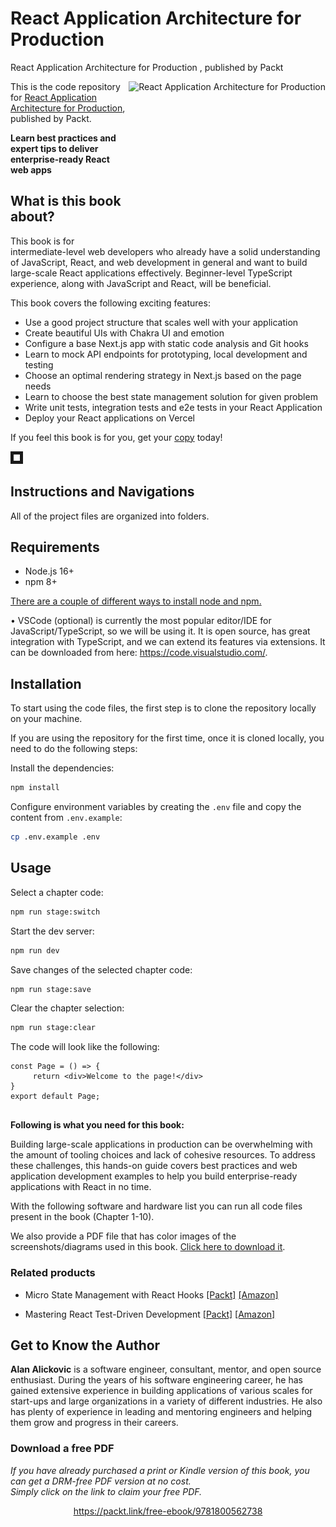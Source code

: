 # React Application Architecture for Production	
React Application Architecture for Production	, published by Packt

<a href="https://www.packtpub.com/product/react-application-architecture-for-production/9781801070539"><img src="https://static.packt-cdn.com/products/9781801070539/cover/smaller" alt="React Application Architecture for Production" height="256px" align="right"></a>

This is the code repository for [React Application Architecture for Production](https://www.packtpub.com/product/react-application-architecture-for-production/9781801070539), published by Packt.

**Learn best practices and expert tips to deliver enterprise-ready React web apps**

## What is this book about?

This book is for intermediate-level web developers who already have a solid understanding of JavaScript, React, and web development in general and want to build large-scale React applications effectively. Beginner-level TypeScript experience, along with JavaScript and React, will be beneficial.

This book covers the following exciting features:

* Use a good project structure that scales well with your application
* Create beautiful UIs with Chakra UI and emotion
* Configure a base Next.js app with static code analysis and Git hooks
* Learn to mock API endpoints for prototyping, local development and testing
* Choose an optimal rendering strategy in Next.js based on the page needs
* Learn to choose the best state management solution for given problem
* Write unit tests, integration tests and e2e tests in your React Application
* Deploy your React applications on Vercel

If you feel this book is for you, get your [copy](https://www.amazon.com/dp/1801070539) today!

<a href="https://www.packtpub.com/?utm_source=github&utm_medium=banner&utm_campaign=GitHubBanner"><img src="https://raw.githubusercontent.com/PacktPublishing/GitHub/master/GitHub.png" 
alt="https://www.packtpub.com/" border="5" /></a>


## Instructions and Navigations
All of the project files are organized into folders.
## Requirements

- Node.js 16+
- npm 8+

[There are a couple of different ways to install node and npm.](https://www.nodejsdesignpatterns.com/blog/5-ways-to-install-node-js/)

• VSCode (optional) is currently the most popular editor/IDE for JavaScript/TypeScript, so we will be using it. It is open source, has great integration with TypeScript, and we can extend its features via extensions. It can be downloaded from here: https://code.visualstudio.com/.

## Installation

To start using the code files, the first step is to clone the repository locally on your machine.

If you are using the repository for the first time, once it is cloned locally, you need to do the following steps:

Install the dependencies:

```sh
npm install
```

Configure environment variables by creating the `.env` file and copy the content from `.env.example`:

```sh
cp .env.example .env
```

## Usage

Select a chapter code:

```sh
npm run stage:switch
```

Start the dev server:

```sh
npm run dev
```

Save changes of the selected chapter code:

```sh
npm run stage:save
```

Clear the chapter selection:

```sh
npm run stage:clear
```


The code will look like the following:

```
const Page = () => {
     return <div>Welcome to the page!</div>
}
export default Page;


```

**Following is what you need for this book:**

Building large-scale applications in production can be overwhelming with the amount of tooling choices and lack of cohesive resources. To address these challenges, this hands-on guide covers best practices and web application development examples to help you build enterprise-ready applications with React in no time.

With the following software and hardware list you can run all code files present in the book (Chapter 1-10).

We also provide a PDF file that has color images of the screenshots/diagrams used in this book. [Click here to download it](https://packt.link/DjfrW).


### Related products <Other books you may enjoy>
* Micro State Management with React Hooks  [[Packt]](https://www.packtpub.com/product/micro-state-management-with-react-hooks/9781801812375) [[Amazon]](https://www.amazon.com/Micro-State-Management-React-Hooks/dp/1801812373)

* Mastering React Test-Driven Development  [[Packt]](https://www.packtpub.com/product/mastering-react-test-driven-development/9781789133417) [[Amazon]](https://www.amazon.com/Mastering-React-Test-Driven-Development-well-tested/dp/1789133416)

## Get to Know the Author
**Alan Alickovic** is a software engineer, consultant, mentor, and open source enthusiast. During the years of his software engineering career, he has gained extensive experience in building applications of various scales for start-ups and large organizations in a variety of different industries. He also has plenty of experience in leading and mentoring engineers and helping them grow and progress in their careers.

### Download a free PDF

 <i>If you have already purchased a print or Kindle version of this book, you can get a DRM-free PDF version at no cost.<br>Simply click on the link to claim your free PDF.</i>
<p align="center"> <a href="https://packt.link/free-ebook/9781800562738">https://packt.link/free-ebook/9781800562738 </a> </p>
